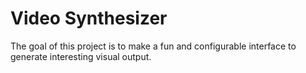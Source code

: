 # Video Synthesizer

The goal of this project is to make a fun and configurable interface to generate
interesting visual output.
